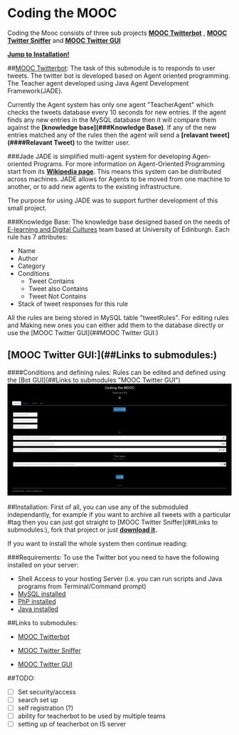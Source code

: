 # Coding the MOOC


Coding the Mooc consists of three sub projects **[MOOC Twitterbot](##Links "MOOC Twitterbot")** , **[MOOC Twitter Sniffer](##Links
 "Twitter Sniffer")** and **[MOOC Twitter GUI](##Links
  "Twitter GUI")**

**[Jump to Installation!](##Installation)**

##[MOOC Twitterbot](##Links "MOOC Twitterbot"):
The task of this submodule is to responds to user tweets.
The twitter bot is developed based on Agent oriented programming. The Teacher agent developed using Java Agent Development Framework(JADE).

Currently the Agent system has only one agent "TeacherAgent" which checks the tweets database every 10 seconds for new entries. If the agent finds any new entries in the MySQL database then it will compare them against the **[knowledge base](###Knowledge Base)**. If any of the new entries matched any of the rules then the agent will send a **[relavant tweet](####Relavant Tweet)** to the twitter user.


###Jade
JADE is simplified multi-agent system for developing Agen-oriented Programs. For more information on Agent-Oriented Programming start from its **[Wikipedia page](http://en.wikipedia.org/wiki/Agent-oriented_programming)**. This means this system can be distributed across machines. JADE allows for Agents to be moved from one machine to another, or to add new agents to the existing infrastructure.

The purpose for using JADE was to support further development of this small project.

###Knowledge Base:
The knowledge base designed based on the needs of [E-learning and Digital Cultures](https://www.coursera.org/course/edc) team based at University of Edinburgh.
Each rule has 7 attributes:
- Name
- Author
- Category
- Conditions
  - Tweet Contains
  - Tweet also Contains
  - Tweet Not Contains
- Stack of tweet responses for this rule

All the rules are being stored in MySQL table "tweetRules". For editing rules and Making new ones you can either add them to the database directly or use the [MOOC Twitter GUI](##MOOC Twitter GUI:)

## [MOOC Twitter GUI:](##Links to submodules:)

####Conditions and defining rules:
Rules can be edited and defined using the [Bot GUI](##Links to submodules "MOOC Twitter GUI")
![GUI Screengrab](https://github.com/Mehrpouya/Coding-the-MOOC/blob/master/img/gui-screeenshot.png)

##Installation:
First of all, you can use any of the submoduled independantly, for example if you want to archive all tweets with a particular #tag then you can just got straight to [MOOC Twitter Sniffer](##Links to submodules:), fork that project or just **[download it](https://github.com/Mehrpouya/MOOC-Twitterbot-Sniffer/archive/master.zip).**

If you want to install the whole system then continue reading:


###Requirements:
To use the Twitter bot you need to have the following installed on your server:
- Shell Access to  your hosting Server (i.e. you can run scripts and Java programs from Terminal/Command prompt)
- [MySQL installed](https://dev.mysql.com/doc/refman/5.5/en/installing.html)
- [PhP installed](http://php.net/manual/en/install.php)
- [Java installed](http://www.oracle.com/technetwork/java/javase/downloads/index.html)



##Links to submodules:
- [MOOC Twitterbot](https://github.com/Mehrpouya/MOOC-Twitterbot "MOOC Twitterbot")

- [MOOC Twitter Sniffer](https://github.com/Mehrpouya/MOOC-Twitterbot-Sniffer "MOOC Twitterbot")
- [MOOC Twitter GUI](https://github.com/Mehrpouya/MOOC-Twitterbot-GUI "MOOC Twitterbot")


##TODO:

- [ ] Set security/access
- [ ] search set up
- [ ] self registration (?)
- [ ] ability for teacherbot to be used by multiple teams
- [ ] setting up of teacherbot on IS server
